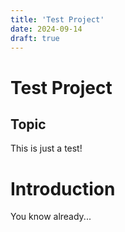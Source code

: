```yaml
---
title: 'Test Project'
date: 2024-09-14
draft: true
---
```


# Test Project

## Topic

This is just a test!


# Introduction
You know already...
